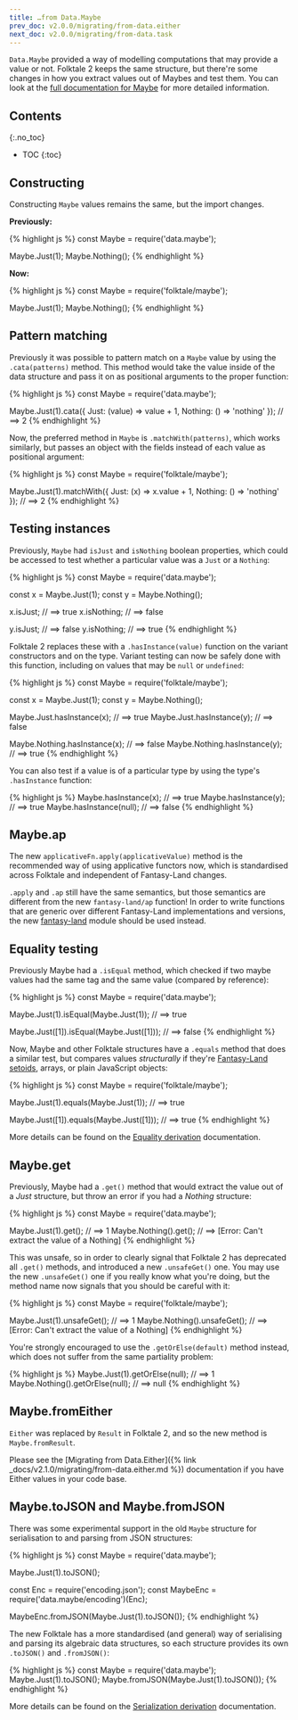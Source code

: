 ```yaml
---
title: …from Data.Maybe
prev_doc: v2.0.0/migrating/from-data.either
next_doc: v2.0.0/migrating/from-data.task
---
```


`Data.Maybe` provided a way of modelling computations that may provide a value or not. Folktale 2 keeps the same structure, but there're some changes in how you extract values out of Maybes and test them. You can look at the [full documentation for Maybe](/api/v2.1.0/en/folktale.maybe.html) for more detailed information.


## Contents
{:.no_toc}

* TOC
{:toc}


## Constructing

Constructing `Maybe` values remains the same, but the import changes.

**Previously:**

{% highlight js %}
const Maybe = require('data.maybe');

Maybe.Just(1);
Maybe.Nothing();
{% endhighlight %}


**Now:**

{% highlight js %}
const Maybe = require('folktale/maybe');

Maybe.Just(1);
Maybe.Nothing();
{% endhighlight %}


## Pattern matching

Previously it was possible to pattern match on a `Maybe` value by using the `.cata(patterns)` method. This method would take the value inside of the data structure and pass it on as positional arguments to the proper function:

{% highlight js %}
const Maybe = require('data.maybe');

Maybe.Just(1).cata({
  Just: (value) => value + 1,
  Nothing: () => 'nothing'
});
// ==> 2
{% endhighlight %}

Now, the preferred method in `Maybe` is `.matchWith(patterns)`, which works similarly, but passes an object with the fields instead of each value as positional argument:

{% highlight js %}
const Maybe = require('folktale/maybe');

Maybe.Just(1).matchWith({
  Just: (x) => x.value + 1,
  Nothing: () => 'nothing'
});
// ==> 2
{% endhighlight %}


## Testing instances

Previously, `Maybe` had `isJust` and `isNothing` boolean properties, which could be accessed to test whether a particular value was a `Just` or a `Nothing`:

{% highlight js %}
const Maybe = require('data.maybe');

const x = Maybe.Just(1);
const y = Maybe.Nothing();

x.isJust;     // ==> true
x.isNothing;  // ==> false

y.isJust;     // ==> false
y.isNothing;  // ==> true
{% endhighlight %}

Folktale 2 replaces these with a `.hasInstance(value)` function on the variant constructors and on the type. Variant testing can now be safely done with this function, including on values that may be `null` or `undefined`:

{% highlight js %}
const Maybe = require('folktale/maybe');

const x = Maybe.Just(1);
const y = Maybe.Nothing();

Maybe.Just.hasInstance(x);    // ==> true
Maybe.Just.hasInstance(y);    // ==> false

Maybe.Nothing.hasInstance(x); // ==> false
Maybe.Nothing.hasInstance(y); // ==> true
{% endhighlight %}

You can also test if a value is of a particular type by using the type's `.hasInstance` function:

{% highlight js %}
Maybe.hasInstance(x);     // ==> true
Maybe.hasInstance(y);     // ==> true
Maybe.hasInstance(null);  // ==> false
{% endhighlight %}


## Maybe.ap

The new `applicativeFn.apply(applicativeValue)` method is the recommended way of using applicative functors now, which is standardised across Folktale and independent of Fantasy-Land changes.

`.apply` and `.ap` still have the same semantics, but those semantics are different from the new `fantasy-land/ap` function! In order to write functions that are generic over different Fantasy-Land implementations and versions, the new [fantasy-land](/api/v2.1.0/en/folktale.fantasy-land.html) module should be used instead.


## Equality testing

Previously Maybe had a `.isEqual` method, which checked if two maybe values had the same tag and the same value (compared by reference):

{% highlight js %}
const Maybe = require('data.maybe');

Maybe.Just(1).isEqual(Maybe.Just(1));
// ==> true

Maybe.Just([1]).isEqual(Maybe.Just([1]));
// ==> false
{% endhighlight %}

Now, Maybe and other Folktale structures have a `.equals` method that does a similar test, but compares values *structurally* if they're [Fantasy-Land setoids](https://github.com/fantasyland/fantasy-land#setoid), arrays, or plain JavaScript objects:

{% highlight js %}
const Maybe = require('folktale/maybe');

Maybe.Just(1).equals(Maybe.Just(1));
// ==> true

Maybe.Just([1]).equals(Maybe.Just([1]));
// ==> true
{% endhighlight %}

More details can be found on the [Equality derivation](/api/v2.1.0/en/folktale.adt.union.derivations.equality.equality.html) documentation.


## Maybe.get

Previously, Maybe had a `.get()` method that would extract the value out of a *Just* structure, but throw an error if you had a *Nothing* structure:

{% highlight js %}
const Maybe = require('data.maybe');

Maybe.Just(1).get();    // ==> 1
Maybe.Nothing().get();  // ==> [Error: Can't extract the value of a Nothing]
{% endhighlight %}

This was unsafe, so in order to clearly signal that Folktale 2 has deprecated all `.get()` methods, and introduced a new `.unsafeGet()` one. You may use the new `.unsafeGet()` one if you really know what you're doing, but the method name now signals that you should be careful with it:

{% highlight js %}
const Maybe = require('folktale/maybe');

Maybe.Just(1).unsafeGet();    // ==> 1
Maybe.Nothing().unsafeGet();  // ==> [Error: Can't extract the value of a Nothing]
{% endhighlight %}

You're strongly encouraged to use the `.getOrElse(default)` method instead, which does not suffer from the same partiality problem:

{% highlight js %}
Maybe.Just(1).getOrElse(null);      // ==> 1
Maybe.Nothing().getOrElse(null);    // ==> null
{% endhighlight %}


## Maybe.fromEither

`Either` was replaced by `Result` in Folktale 2, and so the new method is `Maybe.fromResult`.

Please see the [Migrating from Data.Either]({% link _docs/v2.1.0/migrating/from-data.either.md %}) documentation if you have Either values in your code base.


## Maybe.toJSON and Maybe.fromJSON

There was some experimental support in the old `Maybe` structure for serialisation to and parsing from JSON structures:

{% highlight js %}
const Maybe = require('data.maybe');

Maybe.Just(1).toJSON();

const Enc = require('encoding.json');
const MaybeEnc = require('data.maybe/encoding')(Enc);

MaybeEnc.fromJSON(Maybe.Just(1).toJSON());
{% endhighlight %}

The new Folktale has a more standardised (and general) way of serialising and parsing its algebraic data structures, so each structure provides its own `.toJSON()` and `.fromJSON()`:

{% highlight js %}
const Maybe = require('data.maybe');
Maybe.Just(1).toJSON();
Maybe.fromJSON(Maybe.Just(1).toJSON());
{% endhighlight %}

More details can be found on the [Serialization derivation](/api/v2.1.0/en/folktale.adt.union.derivations.serialization.serialization.html) documentation.
